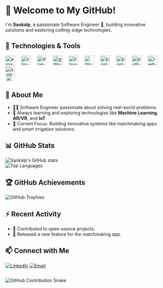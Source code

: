 # 👋 Welcome to My GitHub!

I'm **Sankalp**, a passionate Software Engineer 🚀, building innovative solutions and exploring cutting-edge technologies.

## 🚀 Technologies & Tools

<div align="left">
  <img src="https://skillicons.dev/icons?i=aws" height="30" alt="amazonwebservices logo"  />
  <img width="12" />
  <img src="https://skillicons.dev/icons?i=cloudflare" height="30" alt="cloudflare logo"  />
  <img width="12" />
  <img src="https://skillicons.dev/icons?i=django" height="30" alt="django logo"  />
  <img width="12" />
  <img src="https://skillicons.dev/icons?i=github" height="30" alt="github logo"  />
  <img width="12" />
  <img src="https://skillicons.dev/icons?i=linux" height="30" alt="linux logo"  />
  <img width="12" />
  <img src="https://skillicons.dev/icons?i=mysql" height="30" alt="mysql logo"  />
  <img width="12" />
  <img src="https://skillicons.dev/icons?i=postgres" height="30" alt="postgresql logo"  />
  <img width="12" />
  <img src="https://skillicons.dev/icons?i=postman" height="30" alt="postman logo"  />
  <img width="12" />
  <img src="https://skillicons.dev/icons?i=py" height="30" alt="python logo"  />
  <img width="12" />
  <img src="https://skillicons.dev/icons?i=redis" height="30" alt="redis logo"  />
  <img width="12" />
  <img src="https://skillicons.dev/icons?i=sqlite" height="30" alt="sqlite logo"  />
</div>

<img />
  <img src="https://media.giphy.com/media/qgQUggAC3Pfv687qPC/giphy.gif"/>





## 🌟 About Me  
- 👨‍💻 Software Engineer passionate about solving real-world problems.  
- 🚀 Always learning and exploring technologies like **Machine Learning**, **AR/VR**, and **IoT**.  
- 🌱 Current Focus: Building innovative systems like matchmaking apps and smart irrigation solutions.

## 📊 GitHub Stats  
![Sankalp's GitHub stats](https://github-readme-stats.vercel.app/api?username=sankalp2102&show_icons=true&theme=radical)  
![Top Languages](https://github-readme-stats.vercel.app/api/top-langs/?username=sankalp2102&layout=compact&theme=radical)


## 🏆 GitHub Achievements  
![GitHub Trophies](https://github-profile-trophy.vercel.app/?username=sankalp2102&theme=radical)

## ⚡ Recent Activity  
- 🌟 Contributed to open-source projects.  
- 🚀 Released a new feature for the matchmaking app.  


## 📫 Connect with Me  
[![LinkedIn](https://img.shields.io/badge/LinkedIn-0A66C2?style=for-the-badge&logo=linkedin&logoColor=white)](https://www.linkedin.com/in/sankalp-gupta-95b39b258) 
[![Email](https://img.shields.io/badge/Email-D14836?style=for-the-badge&logo=gmail&logoColor=white)](mailto:your-sankalpgupta444@gmail.com)

##
![GitHub Contribution Snake](https://raw.githubusercontent.com/sankalp2102/sankalp2102/output/github-contribution-grid-snake.svg)
